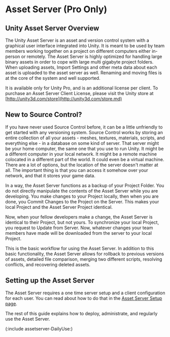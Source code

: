 Asset Server (Pro Only)
=======================


Unity Asset Server Overview
---------------------------


The <span class=keyword>Unity Asset Server</span> is an asset and version control system with a graphical user interface integrated into Unity.  It is meant to be used by team members working together on a project on different computers either in-person or remotely.  The Asset Server is highly optimized for handling large binary assets in order to cope with large multi gigabyte project folders. When uploading assets, <span class=keyword>Import Settings</span> and other meta data about each asset is uploaded to the asset server as well. Renaming and moving files is at the core of the system and well supported.

It is available only for Unity Pro, and is an additional license per client.  To purchase an Asset Server Client License, please visit the Unity store at [http://unity3d.com/store](http://unity3d.com/store.md)

New to Source Control?
----------------------


If you have never used Source Control before, it can be a little unfriendly to get started with any versioning system.  Source Control works by storing an entire collection of all your assets - meshes, textures, materials, scripts, and everything else - in a database on some kind of server.  That server might be your home computer, the same one that you use to run Unity.  It might be a different computer in your local network.  It might be a remote machine colocated in a different part of the world.  It could even be a virtual machine.  There are a lot of options, but the location of the server doesn't matter at all.  The important thing is that you can access it somehow over your network, and that it stores your game data.

In a way, the Asset Server functions as a backup of your Project Folder.  You do not directly manipulate the contents of the Asset Server while you are developing.  You make changes to your Project locally, then when you are done, you <span class=menu>Commit Changes</span> to the Project on the Server.  This makes your local Project and the Asset Server Project identical.

Now, when your fellow developers make a change, the Asset Server is identical to their Project, but not yours.  To synchronize your local Project, you request to <span class=menu>Update from Server</span>.  Now, whatever changes your team members have made will be downloaded from the server to your local Project.

This is the basic workflow for using the Asset Server.  In addition to this basic functionality, the Asset Server allows for rollback to previous versions of assets, detailed file comparison, merging two different scripts, resolving conflicts, and recovering deleted assets.

Setting up the Asset Server
---------------------------


The Asset Server requires a one time server setup and a client configuration for each user.  You can read about how to do that in the [Asset Server Setup page](assetserver-Setup.md).

The rest of this guide explains how to deploy, administrate, and regularly use the Asset Server.

(:include assetserver-DailyUse:)
